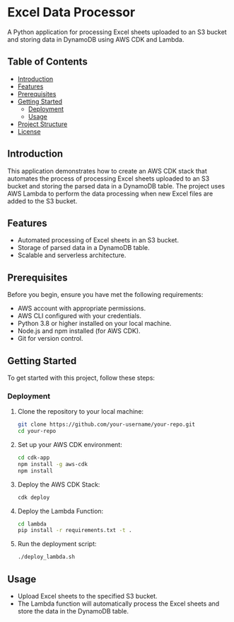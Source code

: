 # Excel Data Processor

A Python application for processing Excel sheets uploaded to an S3 bucket and storing data in DynamoDB using AWS CDK and Lambda.

## Table of Contents

- [Introduction](#introduction)
- [Features](#features)
- [Prerequisites](#prerequisites)
- [Getting Started](#getting-started)
  - [Deployment](#deployment)
  - [Usage](#usage)
- [Project Structure](#project-structure)
- [License](#license)

## Introduction

This application demonstrates how to create an AWS CDK stack that automates the process of processing Excel sheets uploaded to an S3 bucket and storing the parsed data in a DynamoDB table. The project uses AWS Lambda to perform the data processing when new Excel files are added to the S3 bucket.

## Features

- Automated processing of Excel sheets in an S3 bucket.
- Storage of parsed data in a DynamoDB table.
- Scalable and serverless architecture.

## Prerequisites

Before you begin, ensure you have met the following requirements:

- AWS account with appropriate permissions.
- AWS CLI configured with your credentials.
- Python 3.8 or higher installed on your local machine.
- Node.js and npm installed (for AWS CDK).
- Git for version control.

## Getting Started

To get started with this project, follow these steps:

### Deployment

1. Clone the repository to your local machine:

   ```bash
   git clone https://github.com/your-username/your-repo.git
   cd your-repo

2. Set up your AWS CDK environment:

   ```bash
   cd cdk-app
   npm install -g aws-cdk
   npm install

3. Deploy the AWS CDK Stack:

   ```bash
   cdk deploy

4. Deploy the Lambda Function:

    ```bash
    cd lambda
    pip install -r requirements.txt -t .

5. Run the deployment script:

    ```bash
   ./deploy_lambda.sh

## Usage

- Upload Excel sheets to the specified S3 bucket.
- The Lambda function will automatically process the Excel sheets and store the data in the DynamoDB table.
